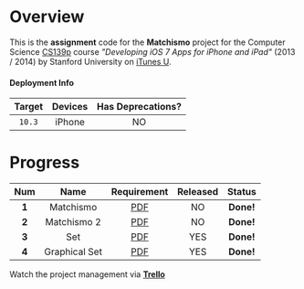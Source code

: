 # Overview
This is the **assignment** code for the **Matchismo** project for the Computer Science [CS139p](http://www.stanford.edu/class/cs193p) course *"Developing iOS 7 Apps for iPhone and iPad"* (2013 / 2014) by Stanford University on [iTunes U](https://itunes.apple.com/us/course/developing-ios-7-apps-for/id733644550).

#### Deployment Info

| Target | Devices | Has Deprecations? |
| :----: | :-----: | :---------------: |
| `10.3` | iPhone  |        NO         |

# Progress
|  Num  |     Name      |               Requirement                | Released |  Status   |
| :---: | :-----------: | :--------------------------------------: | :------: | :-------: |
| **1** |   Matchismo   | [PDF](https://github.com/jessehao/Matchismo/blob/master/Docs/Developing%20iOS%207%20Apps_%20Assignment%201.pdf) |    NO    | **Done!** |
| **2** |  Matchismo 2  | [PDF](https://github.com/jessehao/Matchismo/blob/master/Docs/Developing%20iOS%207%20Apps_%20Assignment%202.pdf) |    NO    | **Done!** |
| **3** |      Set      | [PDF](https://github.com/jessehao/Matchismo/blob/master/Docs/Developing%20iOS%207%20Apps_%20Assignment%203.pdf) |   YES    | **Done!** |
| **4** | Graphical Set | [PDF](https://github.com/jessehao/Matchismo/blob/master/Docs/Developing%20iOS%207%20Apps_%20Assignment%204.pdf) |   YES    | **Done!** |

Watch the project management via [**Trello**](https://trello.com/b/aFZoFPw8)
